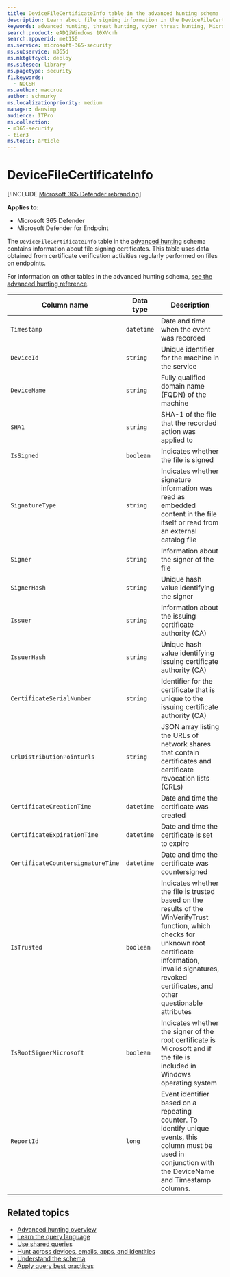 ```yaml
---
title: DeviceFileCertificateInfo table in the advanced hunting schema
description: Learn about file signing information in the DeviceFileCertificateInfo table of the advanced hunting schema
keywords: advanced hunting, threat hunting, cyber threat hunting, Microsoft 365 Defender, microsoft 365, m365, search, query, telemetry, schema reference, kusto, table, column, data type, digital signature, certificate, file signing, DeviceFileCertificateInfo
search.product: eADQiWindows 10XVcnh
search.appverid: met150
ms.service: microsoft-365-security
ms.subservice: m365d
ms.mktglfcycl: deploy
ms.sitesec: library
ms.pagetype: security
f1.keywords: 
  - NOCSH
ms.author: maccruz
author: schmurky
ms.localizationpriority: medium
manager: dansimp
audience: ITPro
ms.collection: 
- m365-security
- tier3
ms.topic: article
---
```


# DeviceFileCertificateInfo

[!INCLUDE [Microsoft 365 Defender rebranding](../includes/microsoft-defender.md)]


**Applies to:**
- Microsoft 365 Defender
- Microsoft Defender for Endpoint

The `DeviceFileCertificateInfo` table in the [advanced hunting](advanced-hunting-overview.md) schema contains information about file signing certificates. This table uses data obtained from certificate verification activities regularly performed on files on endpoints.

For information on other tables in the advanced hunting schema, [see the advanced hunting reference](advanced-hunting-schema-tables.md).

| Column name | Data type | Description |
|-------------|-----------|-------------|
| `Timestamp` | `datetime` | Date and time when the event was recorded |
| `DeviceId` | `string` | Unique identifier for the machine in the service |
| `DeviceName` | `string` | Fully qualified domain name (FQDN) of the machine |
| `SHA1` | `string` | SHA-1 of the file that the recorded action was applied to |
| `IsSigned` | `boolean` | Indicates whether the file is signed |
| `SignatureType` | `string` | Indicates whether signature information was read as embedded content in the file itself or read from an external catalog file |
| `Signer` | `string` | Information about the signer of the file |
| `SignerHash` | `string` | Unique hash value identifying the signer |
| `Issuer` | `string` | Information about the issuing certificate authority (CA) |
| `IssuerHash` | `string` | Unique hash value identifying issuing certificate authority (CA) |
| `CertificateSerialNumber` | `string` | Identifier for the certificate that is unique to the issuing certificate authority (CA) |
| `CrlDistributionPointUrls` | `string` |  JSON array listing the URLs of network shares that contain certificates and certificate revocation lists (CRLs) |
| `CertificateCreationTime` | `datetime` | Date and time the certificate was created |
| `CertificateExpirationTime` | `datetime` | Date and time the certificate is set to expire |
| `CertificateCountersignatureTime` | `datetime` | Date and time the certificate was countersigned |
| `IsTrusted` | `boolean` | Indicates whether the file is trusted based on the results of the WinVerifyTrust function, which checks for unknown root certificate information, invalid signatures, revoked certificates, and other questionable attributes |
| `IsRootSignerMicrosoft` | `boolean` | Indicates whether the signer of the root certificate is Microsoft and if the file is included in Windows operating system |
| `ReportId` | `long` | Event identifier based on a repeating counter. To identify unique events, this column must be used in conjunction with the DeviceName and Timestamp columns. | 

## Related topics
- [Advanced hunting overview](advanced-hunting-overview.md)
- [Learn the query language](advanced-hunting-query-language.md)
- [Use shared queries](advanced-hunting-shared-queries.md)
- [Hunt across devices, emails, apps, and identities](advanced-hunting-query-emails-devices.md)
- [Understand the schema](advanced-hunting-schema-tables.md)
- [Apply query best practices](advanced-hunting-best-practices.md)
